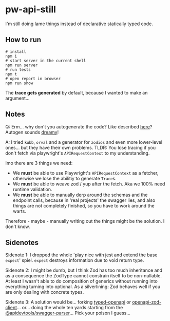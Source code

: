 # pw-api-still

I'm still doing lame things instead of declarative statically typed code.

## How to run

```shell
# install
npm i
# start server in the current shell
npm run server
# run tests
npm t
# open report in browser
npm run show
```

The __trace gets generated__ by default, because I wanted to make an argument...

## Notes

Q: Erm... why don't you autogenerate the code? Like described [here](https://engineering.kablamo.com.au/posts/2024/orval-and-zod-for-contract-testing/contract-testing-using-playwright/)? Autogen sounds [dreamy](https://youtu.be/H3Q3uxVo2hg?t=21)!

A: I tried `kubb`, `orval` and a generator for `zodios` and even more lower-level ones... but they have their own problems. TLDR: You lose tracing if you don't fetch via playwright's `APIRequestContext` to my understanding.

Imo there are 3 things we need:
- We __must__ be able to use Playwright's `APIRequestContext` as a fetcher, otherwise we lose the abilitiy to generate `Trace`s.
- We __must__ be able to weave zod / yup after the fetch. Aka we 100% need runtime validation.
- We __must__ be able to manually derp around the schemas and the endpoint calls, because in 'real projects' the swagger lies, and also things are not completely finished, so you have to work around the warts.

Therefore - maybe - manually writing out the things might be the solution. I don't know.

## Sidenotes

Sidenote 1: I dropped the whole 'play nice with jest and extend the base `expect`' spiel. `expect` destroys information due to void return type.

Sidenote 2: I might be dumb, but I think Zod has too much inheritance and as a consequence the ZodType cannot constrain itself to be non-nullable. At least I wasn't able to do composition of generics without running into everything turning into optional. As a silverlining: Zod behaves well if you are only dealing with concrete types.

Sidenote 3: A solution would be... forking [typed-openapi](https://github.com/astahmer/typed-openapi) or [openapi-zod-client](https://github.com/astahmer/openapi-zod-client)... or... doing the whole ten yards starting from the [@apidevtools/swagger-parser](https://github.com/APIDevTools/swagger-parser)... Pick your poison I guess...
